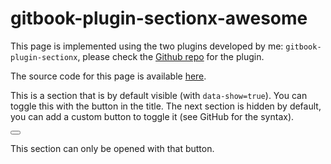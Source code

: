 gitbook-plugin-sectionx-awesome
===

<!--sec data-title="Introduction" data-id="intro" ces-->
This page is implemented using the two plugins developed by me: ```gitbook-plugin-sectionx```, please check the [Github repo](https://github.com/ymcatar/gitbook-plugin-sectionx) for the plugin.

The source code for this page is available [here](https://raw.githubusercontent.com/ymcatar/gitbook-test/master/testing_sectionx.md).
<!--endsec-->

<!--sec data-title="Example" data-id="section1" ces-->
This is a section that is by default visible (with ```data-show=true```). You can toggle this with the button in the title. The next section is hidden by default, you can add a custom button to toggle it (see GitHub for the syntax).

<button class="section" target="section2" show="Show the next  hidden section" hide="Hide the next hidden section"></button>
<!--endsec-->

<!--sec data-title="Hidden Section" data-id="section2" data-show=false ces-->
This section can only be opened with that button.
<!--endsec-->